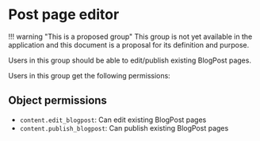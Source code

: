 # Post page editor

!!! warning "This is a proposed group"
    This group is not yet available in the application and this document is a proposal for its definition and purpose.

Users in this group should be able to edit/publish existing BlogPost pages.

Users in this group get the following permissions:

## Object permissions

- `content.edit_blogpost`: Can edit existing BlogPost pages
- `content.publish_blogpost`: Can publish existing BlogPost pages
